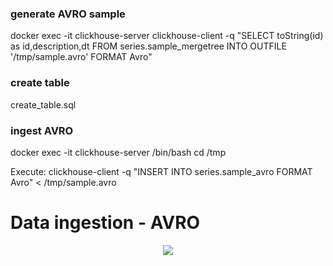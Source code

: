 ### generate AVRO sample
docker exec -it clickhouse-server clickhouse-client -q "SELECT toString(id) as id,description,dt FROM series.sample_mergetree INTO OUTFILE '/tmp/sample.avro' FORMAT Avro"

### create table 
create_table.sql 

### ingest AVRO 
docker exec -it clickhouse-server /bin/bash 
cd /tmp

Execute: clickhouse-client -q "INSERT INTO series.sample_avro FORMAT Avro" < /tmp/sample.avro

# Data ingestion - AVRO
<p align="center">
  <a href="" rel="noopener">
    <img src="https://github.com/owshq-plumbers/series-clickhouse/blob/main/images/VD13.png"
 </a>
</p>
<div align="center">